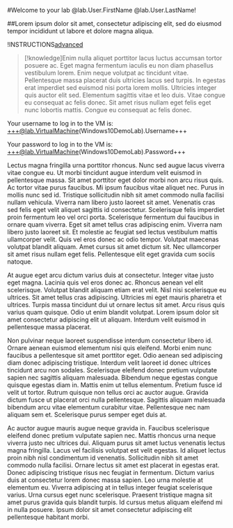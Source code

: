 #Welcome to your lab @lab.User.FirstName @lab.User.LastName!

##Lorem ipsum dolor sit amet, consectetur adipiscing elit, sed do eiusmod tempor incididunt ut labore et dolore magna aliqua. 

!INSTRUCTIONS[advanced](https://raw.githubusercontent.com/LODSContent/Public-Templates/master/General/itpc-advanced.md)

>[!knowledge]Enim nulla aliquet porttitor lacus luctus accumsan tortor posuere ac. Eget magna fermentum iaculis eu non diam phasellus vestibulum lorem. Enim neque volutpat ac tincidunt vitae. Pellentesque massa placerat duis ultricies lacus sed turpis. In egestas erat imperdiet sed euismod nisi porta lorem mollis. Ultricies integer quis auctor elit sed. Elementum sagittis vitae et leo duis. Vitae congue eu consequat ac felis donec. Sit amet risus nullam eget felis eget nunc lobortis mattis. Congue eu consequat ac felis donec.

Your username to log in to the VM is: +++@lab.VirtualMachine(Windows10DemoLab).Username+++

Your password to log in to the VM is: +++@lab.VirtualMachine(Windows10DemoLab).Password+++

Lectus magna fringilla urna porttitor rhoncus. Nunc sed augue lacus viverra vitae congue eu. Ut morbi tincidunt augue interdum velit euismod in pellentesque massa. Sit amet porttitor eget dolor morbi non arcu risus quis. Ac tortor vitae purus faucibus. Mi ipsum faucibus vitae aliquet nec. Purus in mollis nunc sed id. Tristique sollicitudin nibh sit amet commodo nulla facilisi nullam vehicula. Viverra nam libero justo laoreet sit amet. Venenatis cras sed felis eget velit aliquet sagittis id consectetur. Scelerisque felis imperdiet proin fermentum leo vel orci porta. Scelerisque fermentum dui faucibus in ornare quam viverra. Eget sit amet tellus cras adipiscing enim. Viverra nam libero justo laoreet sit. Et molestie ac feugiat sed lectus vestibulum mattis ullamcorper velit. Quis vel eros donec ac odio tempor. Volutpat maecenas volutpat blandit aliquam. Amet cursus sit amet dictum sit. Nec ullamcorper sit amet risus nullam eget felis. Pellentesque elit eget gravida cum sociis natoque.

At augue eget arcu dictum varius duis at consectetur. Integer vitae justo eget magna. Lacinia quis vel eros donec ac. Rhoncus aenean vel elit scelerisque. Volutpat blandit aliquam etiam erat velit. Nisl nisi scelerisque eu ultrices. Sit amet tellus cras adipiscing. Ultricies mi eget mauris pharetra et ultrices. Turpis massa tincidunt dui ut ornare lectus sit amet. Arcu risus quis varius quam quisque. Odio ut enim blandit volutpat. Lorem ipsum dolor sit amet consectetur adipiscing elit ut aliquam. Interdum velit euismod in pellentesque massa placerat.

Non pulvinar neque laoreet suspendisse interdum consectetur libero id. Ornare aenean euismod elementum nisi quis eleifend. Morbi enim nunc faucibus a pellentesque sit amet porttitor eget. Odio aenean sed adipiscing diam donec adipiscing tristique. Interdum velit laoreet id donec ultrices tincidunt arcu non sodales. Scelerisque eleifend donec pretium vulputate sapien nec sagittis aliquam malesuada. Bibendum neque egestas congue quisque egestas diam in. Mattis enim ut tellus elementum. Pretium fusce id velit ut tortor. Rutrum quisque non tellus orci ac auctor augue. Gravida dictum fusce ut placerat orci nulla pellentesque. Sagittis aliquam malesuada bibendum arcu vitae elementum curabitur vitae. Pellentesque nec nam aliquam sem et. Scelerisque purus semper eget duis at.

Ac auctor augue mauris augue neque gravida in. Faucibus scelerisque eleifend donec pretium vulputate sapien nec. Mattis rhoncus urna neque viverra justo nec ultrices dui. Aliquam purus sit amet luctus venenatis lectus magna fringilla. Lacus vel facilisis volutpat est velit egestas. Id aliquet lectus proin nibh nisl condimentum id venenatis. Sollicitudin nibh sit amet commodo nulla facilisi. Ornare lectus sit amet est placerat in egestas erat. Donec adipiscing tristique risus nec feugiat in fermentum. Dictum varius duis at consectetur lorem donec massa sapien. Leo urna molestie at elementum eu. Viverra adipiscing at in tellus integer feugiat scelerisque varius. Urna cursus eget nunc scelerisque. Praesent tristique magna sit amet purus gravida quis blandit turpis. Id cursus metus aliquam eleifend mi in nulla posuere. Ipsum dolor sit amet consectetur adipiscing elit pellentesque habitant morbi.
